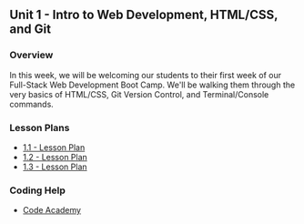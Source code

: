 ## Unit 1 - Intro to Web Development, HTML/CSS, and Git

### Overview

In this week, we will be welcoming our students to their first week of our Full-Stack Web Development Boot Camp. We'll be walking them through the very basics of HTML/CSS, Git Version Control, and Terminal/Console commands.

### Lesson Plans

* [1.1 - Lesson Plan](01-Day/01-Day-LessonPlan.md)
* [1.2 - Lesson Plan](02-Day/02-Day-LessonPlan.md)
* [1.3 - Lesson Plan](03-Day/03-Day-LessonPlan.md) 

### Coding Help
* [Code Academy](https://codeacademy.com)
